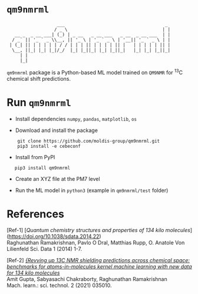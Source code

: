 # `qm9nmrml`

```
                   ___                                      _ 
                  / _ \                                    | |
   __ _  _ __ ___| (_) | _ __   _ __ ___   _ __  _ __ ___  | |
  / _` || '_ ` _ \\__, || '_ \ | '_ ` _ \ | '__|| '_ ` _ \ | |
 | (_| || | | | | | / / | | | || | | | | || |   | | | | | || |
  \__, ||_| |_| |_|/_/  |_| |_||_| |_| |_||_|   |_| |_| |_||_|
     | |                                                      
     |_|                                                      
```

`qm9nmrml` package is a Python-based ML model trained on `QM9NMR` for <sup>13</sup>C chemical shift predictions. 

<!-- # Details of target-level 1s core-electron binding energies
- Models were trained on 130831 small organic molecules from the [bigQM7ω dataset](https://moldis-group.github.io/bigQM7w/) (Ref-2).
- Target property (1s core-electron binding energies) was calculated using the meta-GGA-DFT method strongly constrained and appropriately normed (`SCAN`) with a large, `Tight-full` numeric atom-centered orbital (NAO) basis set implemented in [FHI-aims](https://fhi-aims.org/).
- These calculations were performed using ωB97XD/def2TZVP geometries presented in the bigQM7ω dataset.
- For delta learning, the baseline energies were assigned based on Mulliken occupations. The data can be found in `Baseline_files`.
- Two example files (UFF-PBE : [ethane](https://github.com/moldis-group/cebeconf/blob/main/example_Mulliken_ethane_UFF_pbe_cc-pVDZ.txt) and [propane](https://github.com/moldis-group/cebeconf/blob/main/example_Mulliken_propane_UFF_pbe_cc-pVDZ.txt)) are also provided in home folder showing the output from Mulliken.out file from FHI-aims. -->

 <!-- # Details of training the ML models 
- To facilitate rapid application of the ML models, training was done using _baseline_ geometries of the bigQM7ω molecules determined with the universal force field (UFF). These geometries are also provided at [https://moldis-group.github.io/bigQM7w/](https://moldis-group.github.io/bigQM7w/)
- So, for new predictions, the ML models require geometries quickly determined with UFF.
- ML models were trained using the kernel-ridge-regression model using the atomic Coulomb matrix representation.
- For technical details, see Ref-1, and its Supporting Information.  -->

# Run `qm9nmrml` 

 - Install dependencies `numpy`, `pandas`, `matplotlib`, `os`

- Download and install the package
```
    git clone https://github.com/moldis-group/qm9nmrml.git
    pip3 install -e cebeconf
```
- Install from PyPI
```
   pip3 install qm9nmrml
```

 - Create an XYZ file at the PM7 level 

 - Run the ML model in `python3` (example in `qm9nmrml/test` folder)

 <!-- ```
from cebeconf import calc_be
  
calc_be('test.xyz','direct', 'ACM')
 ```

 - Suppose `test.xyz' contains the following geometry (which is the last molecule in bigQM7ω dataset)
```
18
bigQM7w_UFF_012883
C     1.03070  -0.07680   0.06770  
C     2.53800  -0.21440  -0.12550  
C     2.99750  -0.46340  -1.49170  
N     3.09380   0.90540  -0.90860  
C     4.47940   1.20090  -0.50870  
C     5.01760   2.53370  -1.00430  
C     4.47490   2.41010   0.41050  
H     0.59860  -1.07330   0.29480  
H     0.52630   0.33730  -0.83250  
H     0.83500   0.60170   0.92380  
H     3.17550  -0.57150   0.71420  
H     2.25180  -0.44020  -2.31440  
H     3.99580  -0.93590  -1.63370  
H     5.09800   0.43550   0.01500  
H     4.34280   2.85880  -1.82600  
H     6.09080   2.33310  -1.20820  
H     3.60210   3.09770   0.43410  
H     5.35240   2.60380   1.06330 
```

- Running the code generates the following output
```
...
 +--------------+
 | User inputs: |
 +--------------+
 Reading coordinates from: test.xyz
 Predicting 1s CEBEs using direct ML with the ACM descriptor 

 +--------------+
 | Prediction:  |
 +--------------+
    1 C      1.03070000     -0.07680000      0.06770000     290.81 eV
    2 C      2.53800000     -0.21440000     -0.12550000     291.83 eV
    3 C      2.99750000     -0.46340000     -1.49170000     291.90 eV
...
``` -->

<!-- # How to calculate UFF-level geometry? 

Write down the [SMILES descriptor](https://en.wikipedia.org/wiki/Simplified_molecular-input_line-entry_system) of the molecule (example `c1ccccc1` for benzene) in a file. 

    echo 'c1ccccc1' > benzene.smi

Generate an initial geometry using [openbabel](http://openbabel.org/wiki/Main_Page). If you have obtained an initial geometry by other means, then you can skip the previous step.

    obabel -oxyz benzene.smi > benzene.xyz --gen3d

Relax tightly using UFF.

    obminimize -oxyz -sd -ff UFF -c 1e-8 benzene.xyz > benzene_UFF.xyz

:warning: We have used Open Babel 2.4.1 in our workflow.

:warning: We have tested the code to work with the following versions of Python and other modules. 
```
Python version: 3.8.20 
Numpy version: 1.21.6
PyTorch version: 2.4.1
SchNetPack version: 0.3
``` -->

# References
[Ref-1] [_Quantum chemistry structures and properties of 134 kilo molecules_]  (https://doi.org/10.1038/sdata.2014.22)    
Raghunathan Ramakrishnan, Pavlo O Dral, Matthias Rupp,  O. Anatole Von Lilienfeld
Sci. Data 1 (2014) 1-7.

[Ref-2] [_{Revving up 13C NMR shielding predictions across chemical space: benchmarks for atoms-in-molecules kernel machine learning with new data for 134 kilo molecules_](https://doi.org/10.1088/2632-2153/abe347)                  
Amit Gupta, Sabyasachi Chakraborty, Raghunathan Ramakrishnan     
Mach. learn.: sci. technol. 2 (2021) 035010.    
